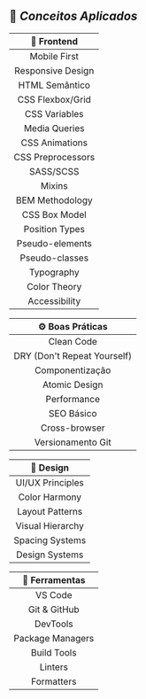 ## :brain: _Conceitos Aplicados_

<div align="center">

|   :page_facing_up: Frontend   |
| :--------------------------: |
|        Mobile First         |
|     Responsive Design       |
|      HTML Semântico        |
|     CSS Flexbox/Grid       |
|      CSS Variables         |
|     Media Queries          |
|     CSS Animations         |
|    CSS Preprocessors       |
|        SASS/SCSS           |
|         Mixins             |
|      BEM Methodology       |
|     CSS Box Model          |
|     Position Types         |
|    Pseudo-elements         |
|    Pseudo-classes          |
|     Typography            |
|     Color Theory          |
|     Accessibility         |

|   :gear: Boas Práticas    |
| :-----------------------: |
|     Clean Code           |
|     DRY (Don't Repeat Yourself) |
|     Componentização      |
|     Atomic Design        |
|     Performance          |
|     SEO Básico          |
|     Cross-browser       |
|     Versionamento Git   |

|   :art: Design           |
| :-----------------------:|
|     UI/UX Principles    |
|     Color Harmony       |
|     Layout Patterns     |
|     Visual Hierarchy    |
|     Spacing Systems     |
|     Design Systems      |

|   :hammer: Ferramentas    |
| :-----------------------: |
|     VS Code              |
|     Git & GitHub         |
|     DevTools            |
|     Package Managers     |
|     Build Tools         |
|     Linters             |
|     Formatters          |

</div>
